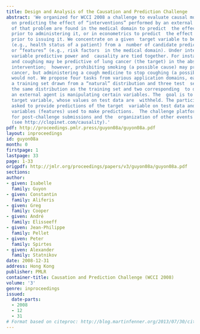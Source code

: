```yaml
---
title: Design and Analysis of the Causation and Prediction Challenge
abstract: 'We organized for WCCI 2008 a challenge to evaluate causal modeling techniques,  focusing
  on predicting the effect of “interventions” performed by an external  agent. Examples
  of that problem are found in the medical domain to predict  the effect of a drug
  prior to administering it, or in econometrics to predict  the effect of a new policy
  prior to issuing it. We concentrate on a given  target variable to be predicted
  (e.g., health status of a patient) from a  number of candidate predictive variables
  or “features” (e.g., risk factors  in the medical domain). Under interventions,
  variable predictive power and  causality are tied together. For instance, both smoking
  and coughing may be predictive of lung cancer (the target) in the absence of external
  intervention;  however, prohibiting smoking (a possible cause) may prevent lung
  cancer, but administering a cough medicine to stop coughing (a possible consequence)
  would not. We propose four tasks from various application domains, each dataset  including
  a training set drawn from a “natural” distribution and three test  sets: one from
  the same distribution as the training set and two corresponding  to data drawn when
  an external agent is manipulating certain variables. The  goal is to predict a binary
  target variable, whose values on test data are  withheld. The participants were
  asked to provide predictions of the target  variable on test data and the list of
  variables (features) used to make predictions.  The challenge platform remains open
  for post-challenge submissions and the  organization of other events is under way
  (see http://clopinet.com/causality).'
pdf: http://proceedings.pmlr.press/guyon08a/guyon08a.pdf
layout: inproceedings
id: guyon08a
month: 0
firstpage: 1
lastpage: 33
page: 1-33
origpdf: http://jmlr.org/proceedings/papers/v3/guyon08a/guyon08a.pdf
sections: 
author:
- given: Isabelle
  family: Guyon
- given: Constantin
  family: Aliferis
- given: Greg
  family: Cooper
- given: André
  family: Elisseeff
- given: Jean-Philippe
  family: Pellet
- given: Peter
  family: Spirtes
- given: Alexander
  family: Statnikov
date: 2008-12-31
address: Hong Kong
publisher: PMLR
container-title: Causation and Prediction Challenge (WCCI 2008)
volume: '3'
genre: inproceedings
issued:
  date-parts:
  - 2008
  - 12
  - 31
# Format based on citeproc: http://blog.martinfenner.org/2013/07/30/citeproc-yaml-for-bibliographies/
---
```

